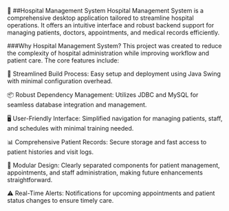 🏥 ##Hospital Management System
Hospital Management System is a comprehensive desktop application tailored to streamline hospital operations. It offers an intuitive interface and robust backend support for managing patients, doctors, appointments, and medical records efficiently.

###Why Hospital Management System?
This project was created to reduce the complexity of hospital administration while improving workflow and patient care. The core features include:

🧩 Streamlined Build Process: Easy setup and deployment using Java Swing with minimal configuration overhead.

📦 Robust Dependency Management: Utilizes JDBC and MySQL for seamless database integration and management.

🖥️ User-Friendly Interface: Simplified navigation for managing patients, staff, and schedules with minimal training needed.

📊 Comprehensive Patient Records: Secure storage and fast access to patient histories and visit logs.

🧱 Modular Design: Clearly separated components for patient management, appointments, and staff administration, making future enhancements straightforward.

⚠️ Real-Time Alerts: Notifications for upcoming appointments and patient status changes to ensure timely care.
